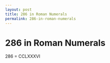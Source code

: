 ```yaml
---
layout: post
title: 286 in Roman Numerals
permalink: 286-in-roman-numerals
---
```


# 286 in Roman Numerals

286 = CCLXXXVI
